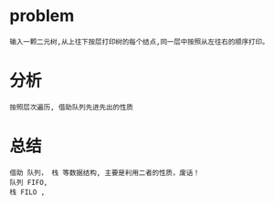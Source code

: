 # problem
```
输入一颗二元树,从上往下按层打印树的每个结点,同一层中按照从左往右的顺序打印。

```

# 分析
```
按照层次遍历, 借助队列先进先出的性质

```

# 总结
```
借助 队列， 栈 等数据结构, 主要是利用二者的性质，废话！
队列 FIFO, 
栈 FILO , 

```
